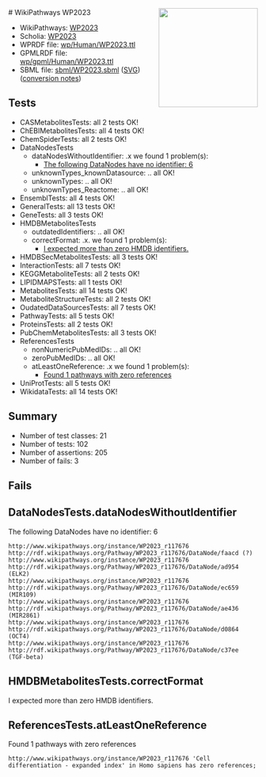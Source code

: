 <img style="float: right; width: 200px" src="../logo.png" />
# WikiPathways WP2023

* WikiPathways: [WP2023](https://identifiers.org/wikipathways:WP2023)
* Scholia: [WP2023](https://scholia.toolforge.org/wikipathways/WP2023)
* WPRDF file: [wp/Human/WP2023.ttl](../wp/Human/WP2023.ttl)
* GPMLRDF file: [wp/gpml/Human/WP2023.ttl](../wp/gpml/Human/WP2023.ttl)
* SBML file: [sbml/WP2023.sbml](../sbml/WP2023.sbml) ([SVG](../sbml/WP2023.svg)) ([conversion notes](../sbml/WP2023.txt))

## Tests
* CASMetabolitesTests: all 2 tests OK!
* ChEBIMetabolitesTests: all 4 tests OK!
* ChemSpiderTests: all 2 tests OK!
* DataNodesTests
    * dataNodesWithoutIdentifier: .x we found 1 problem(s):
        * [The following DataNodes have no identifier: 6](#d2d32fa5)
    * unknownTypes_knownDatasource: .. all OK!
    * unknownTypes: .. all OK!
    * unknownTypes_Reactome: .. all OK!
* EnsemblTests: all 4 tests OK!
* GeneralTests: all 13 tests OK!
* GeneTests: all 3 tests OK!
* HMDBMetabolitesTests
    * outdatedIdentifiers: .. all OK!
    * correctFormat: .x. we found 1 problem(s):
        * [I expected more than zero HMDB identifiers.](#ad154c1e)
* HMDBSecMetabolitesTests: all 3 tests OK!
* InteractionTests: all 7 tests OK!
* KEGGMetaboliteTests: all 2 tests OK!
* LIPIDMAPSTests: all 1 tests OK!
* MetabolitesTests: all 14 tests OK!
* MetaboliteStructureTests: all 2 tests OK!
* OudatedDataSourcesTests: all 7 tests OK!
* PathwayTests: all 5 tests OK!
* ProteinsTests: all 2 tests OK!
* PubChemMetabolitesTests: all 3 tests OK!
* ReferencesTests
    * nonNumericPubMedIDs: .. all OK!
    * zeroPubMedIDs: .. all OK!
    * atLeastOneReference: .x we found 1 problem(s):
        * [Found 1 pathways with zero references](#35eb778e)
* UniProtTests: all 5 tests OK!
* WikidataTests: all 14 tests OK!


## Summary

* Number of test classes: 21
* Number of tests: 102
* Number of assertions: 205
* Number of fails: 3

## Fails

<a name="d2d32fa5" />

## DataNodesTests.dataNodesWithoutIdentifier

The following DataNodes have no identifier: 6
```
http://www.wikipathways.org/instance/WP2023_r117676 http://rdf.wikipathways.org/Pathway/WP2023_r117676/DataNode/faacd (?)
http://www.wikipathways.org/instance/WP2023_r117676 http://rdf.wikipathways.org/Pathway/WP2023_r117676/DataNode/ad954 (ELK2)
http://www.wikipathways.org/instance/WP2023_r117676 http://rdf.wikipathways.org/Pathway/WP2023_r117676/DataNode/ec659 (MIR109)
http://www.wikipathways.org/instance/WP2023_r117676 http://rdf.wikipathways.org/Pathway/WP2023_r117676/DataNode/ae436 (MIR2861)
http://www.wikipathways.org/instance/WP2023_r117676 http://rdf.wikipathways.org/Pathway/WP2023_r117676/DataNode/d0864 (OCT4)
http://www.wikipathways.org/instance/WP2023_r117676 http://rdf.wikipathways.org/Pathway/WP2023_r117676/DataNode/c37ee (TGF-beta)
```

<a name="ad154c1e" />

## HMDBMetabolitesTests.correctFormat

I expected more than zero HMDB identifiers.
<a name="35eb778e" />

## ReferencesTests.atLeastOneReference

Found 1 pathways with zero references
```
http://www.wikipathways.org/instance/WP2023_r117676 'Cell differentiation - expanded index' in Homo sapiens has zero references; 
```

